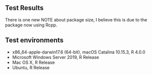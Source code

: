 ## Test Results

There is one new NOTE about package size, I believe this is due to the package now using Rcpp.

## Test environments

* x86_64-apple-darwin17.6 (64-bit), macOS Catalina 10.15.3, R 4.0.0
* Microsoft Windows Server 2019, R Release
* Mac OS X, R Release
* Ubuntu, R Release


